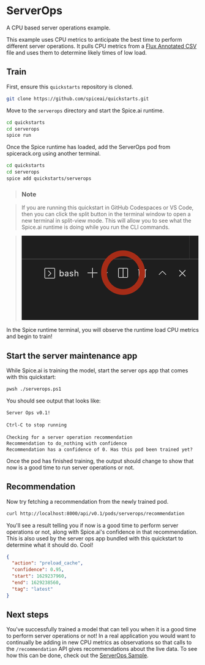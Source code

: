 # ServerOps

A CPU based server operations example.

This example uses CPU metrics to anticipate the best time to perform different server operations. It pulls CPU metrics from a [Flux Annotated CSV](https://docs.influxdata.com/influxdb/cloud/reference/syntax/annotated-csv/) file and uses them to determine likely times of low load.

## Train

First, ensure this `quickstarts` repository is cloned.

```bash
git clone https://github.com/spiceai/quickstarts.git
```

Move to the `serverops` directory and start the Spice.ai runtime.

```bash
cd quickstarts
cd serverops
spice run
```

Once the Spice runtime has loaded, add the ServerOps pod from spicerack.org using another terminal.

```bash
cd quickstarts
cd serverops
spice add quickstarts/serverops
```

> ### Note

> If you are running this quickstart in GitHub Codespaces or VS Code, then you can click the split button in the terminal window to open a new terminal in split-view mode. This will allow you to see what the Spice.ai runtime is doing while you run the CLI commands.

> ![alt](/.imgs/split_terminal.png)

In the Spice runtime terminal, you will observe the runtime load CPU metrics and begin to train!

## Start the server maintenance app

While Spice.ai is training the model, start the server ops app that comes with this quickstart:

```bash
pwsh ./serverops.ps1
```

You should see output that looks like:

```
Server Ops v0.1!

Ctrl-C to stop running

Checking for a server operation recommendation
Recommendation to do_nothing with confidence
Recommendation has a confidence of 0. Has this pod been trained yet?
```

Once the pod has finished training, the output should change to show that now is a good time to run server operations or not.

## Recommendation

Now try fetching a recommendation from the newly trained pod.

```bash
curl http://localhost:8000/api/v0.1/pods/serverops/recommendation
```

You'll see a result telling you if now is a good time to perform server operations or not, along with Spice.ai's confidence in that recommendation. This is also used by the server ops app bundled with this quickstart to determine what it should do. Cool!

```json
{
  "action": "preload_cache",
  "confidence": 0.95,
  "start": 1629237960,
  "end": 1629238560,
  "tag": "latest"
}
```

## Next steps

You've successfully trained a model that can tell you when it is a good time to perform server operations or not! In a real application you would want to continually be adding in new CPU metrics as observations so that calls to the `/recommendation` API gives recommendations about the live data. To see how this can be done, check out the [ServerOps Sample](https://github.com/spiceai/samples/blob/trunk/serverops/README.md).
